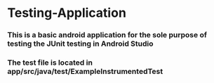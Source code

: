 # Testing-Application

### This is a basic android application for the sole purpose of testing the JUnit testing in Android Studio

### The test file is located in app/src/java/test/ExampleInstrumentedTest
